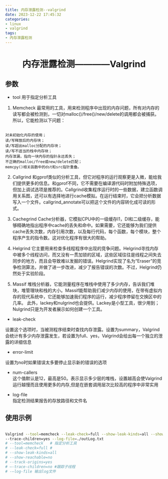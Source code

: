 ```yaml
---
title: 内存泄露检测--valgrind
date: 2023-12-22 17:45:32
categories:
- linux
- valgrind
tags:
- 内存泄露检测
---
```


<h1 align="Center">内存泄露检测————Valgrind</h1>  


## 参数

- tool 用于指定分析工具

1. Memcheck
最常用的工具，用来检测程序中出现的内存问题，所有对内存的读写都会被检测到，一切对malloc()/free()/new/delete的调用都会被捕获。所以，它能检测以下问题：  

```  

对未初始化内存的使用；
读/写释放后的内存块；
读/写超出malloc分配的内存块；
读/写不适当的栈中内存块；
内存泄漏，指向一块内存的指针永远丢失；
不正确的malloc/free或new/delete匹配；
memcpy()相关函数中的dst和src指针重叠。  

```

2. Callgrind
和gprof类似的分析工具，但它对程序的运行观察更是入微，能给我们提供更多的信息。和gprof不同，它不需要在编译源代码时附加特殊选项，但加上调试选项是推荐的。Callgrind收集程序运行时的一些数据，建立函数调用关系图，还可以有选择地进行cache模拟。在运行结束时，它会把分析数据写入一个文件。callgrind_annotate可以把这个文件的内容转化成可读的形式。  

3. Cachegrind
Cache分析器，它模拟CPU中的一级缓存I1，Dl和二级缓存，能够精确地指出程序中cache的丢失和命中。如果需要，它还能够为我们提供cache丢失次数，内存引用次数，以及每行代码，每个函数，每个模块，整个程序产生的指令数。这对优化程序有很大的帮助。  

4. Helgrind
它主要用来检查多线程程序中出现的竞争问题。Helgrind寻找内存中被多个线程访问，而又没有一贯加锁的区域，这些区域往往是线程之间失去同步的地方，而且会导致难以发掘的错误。Helgrind实现了名为“Eraser”的竞争检测算法，并做了进一步改进，减少了报告错误的次数。不过，Helgrind仍然处于实验阶段。  

5. Massif
堆栈分析器，它能测量程序在堆栈中使用了多少内存，告诉我们堆块，堆管理块和栈的大小。Massif能帮助我们减少内存的使用，在带有虚拟内存的现代系统中，它还能够加速我们程序的运行，减少程序停留在交换区中的几率。
此外，lackey和nulgrind也会提供。Lackey是小型工具，很少用到；Nulgrind只是为开发者展示如何创建一个工具。  

- leak-check  

设置这个选项时，当被测程序结束时查找内存泄露。设置为summary，Valgrind会统计有多少内存泄露发生，若设置为full、yes，Valgrind会给出每一个独立的泄露的详细信息

- error-limit  

设置为no时如果错误太多要停止显示新的错误的选项

- num-callers  
这个值默认是12，最高是50。表示显示多少层的堆栈，设置越高会使Valgrind运行越慢而且使用更多的内存,但是在嵌套调用层次比较高的程序中非常实用

- log-file  
指定检测结果报告的存放路径和文件名

## 使用示例

``` bash

Valgrind --tool=memcheck --leak-check=full --show-leak-kinds=all --show-reachable=yes --track-origins=yes
--trace-children=yes --log-file=./outLog.txt
# --tool=memcheck   # 指定分析工具
# --leak-check=full # 
# --show-leak-kinds=all 
# --show-reachable=no 
# --track-origins=yes
# –-trace-children=no #跟踪子线程
# -–log-file 输出log文件
```
